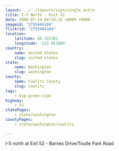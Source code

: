 ```yaml
---
layout: ../../layouts/sign/single.astro
title: I-5 North - Exit 52
date: 2008-07-24 09:59:15 +0000 +0000
imageid: "2755484184"
flickrid: "2755484184"
location:
    latitude: 46.321301
    longitude: -122.913889
country:
    name: United States
    slug: united-states
state:
    name: Washington
    slug: washington
county:
    name: Cowlitz County
    slug: cowlitz
tags:
    - big-green-sign
highway:
    - i5
statePages:
    - state/washington
countyPages:
    - state/washington/cowlitz

---
```

I-5 north at Exit 52 - Barnes Drive/Toutle Park Road